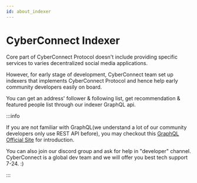 ```yaml
---
id: about_indexer
---
```


# CyberConnect Indexer

Core part of CyberConnect Protocol doesn't include providing specific services to varies decentralized social media applications. 

However, for early stage of development, CyberConnect team set up indexers that implements CyberConnect Protocol and hence help early community developers easily on board.

You can get an address' follower & following list, get recommendation & featured people list through our indexer GraphQL api.

:::info

If you are not familiar with GraphQL(we understand a lot of our community developers only use REST API before), you may checkout this [GraphQL Official Site](https://graphql.org/) for 
introduction. 

You can also join our discord group and ask for help in "developer" channel. CyberConnect is a global dev team and we will offer you best tech support 7-24. :)

:::